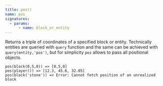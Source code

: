 ```yaml
---
title: pos()
name: pos
signatures:
  - params:
      - name: block_or_entity
---
```


Returns a triple of coordinates of a specified block or entity. Technically
entities are queried with `query` function and the same can be achieved with
`query(entity,'pos')`, but for simplicity `pos` allows to pass all positional
objects.

```scarpet
pos(block(0,5,0)) => [0,5,0]
pos(player()) => [12.3, 45.6, 32.05]
pos(block('stone')) => Error: Cannot fetch position of an unrealized block
```

